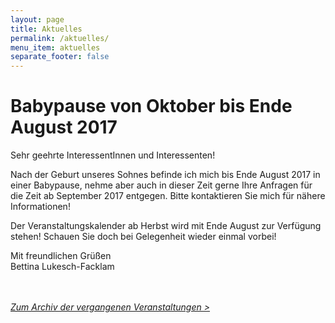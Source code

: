 ```yaml
---
layout: page
title: Aktuelles
permalink: /aktuelles/
menu_item: aktuelles
separate_footer: false
---
```




# Babypause von Oktober bis Ende August 2017

Sehr geehrte InteressentInnen und Interessenten!

Nach der Geburt unseres Sohnes befinde ich mich bis Ende August 2017 in einer Babypause, nehme aber auch in dieser Zeit gerne Ihre Anfragen für die Zeit ab September 2017 entgegen. Bitte kontaktieren Sie mich für nähere Informationen!

Der Veranstaltungskalender ab Herbst wird mit Ende August zur Verfügung stehen! Schauen Sie doch bei Gelegenheit wieder einmal vorbei!

Mit freundlichen Grüßen<br />
Bettina Lukesch-Facklam


<br /><br />
<u><i><a href="/aktuelles/archiv/">Zum Archiv der vergangenen Veranstaltungen &gt;</a></i></u>
